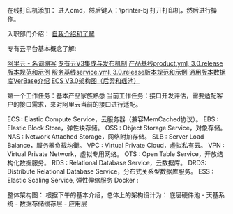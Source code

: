 在线打印机添加：
进入cmd，然后键入：\\printer-bj
打开打印机，然后进行操作。

入职部门介绍：
[自我介绍和了解](https://www.atatech.org/articles/77565)


专有云平台基本概念了解:

[阿里云 - 名词缩写](https://www.atatech.org/articles/71857)
[专有云V3集成与发布机制](https://www.atatech.org/articles/57073)
[产品基线product.yml, 3.0.release版本规范和示例](https://www.atatech.org/articles/69965)
[服务基线service.yml, 3.0.release版本规范和示例](https://www.atatech.org/articles/70095)
[通用版本数据库VerBase介绍](https://www.atatech.org/articles/58574)
[ECS V3.0架构图（后羿和瑶池）](https://www.atatech.org/articles/72116)


第一个工作任务：基本产品家族熟悉
当前工作任务：接口开发评估，需要适配客户的接口需求，来对阿里云当前的接口进行适配。

ECS : Elastic Compute Service，云服务器（兼容MemCached协议）。
EBS : Elastic Block Store，弹性块存储。
OSS : Object Storage Service，对象存储。
NAS : Network Attached Storage，网络附加存储。
SLB : Server Load Balance，服务器负载均衡。
VPC : Virtual Private Cloud，虚拟私有云。
VPN : Virtual Private Network，虚拟专用网络。
OTS : Open Table Service，开放结构化数据服务。
RDS : Relational Database Service，云数据库。
DRDS: Distribute Relational Database Service，分布式关系型数据库服务。
ESS : Elastic Scaling Service, 弹性伸缩服务
Docker : 

整体架构图：
根据下午的基本介绍，总体上的架构设计为：
底层硬件池 - 天基系统 - 数据存储缓存层 - 应用层

